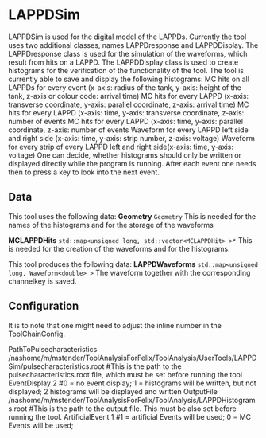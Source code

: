 # LAPPDSim
LAPPDSim is used for the digital model of the LAPPDs. Currently the tool uses two additional classes, names LAPPDresponse and LAPPDDisplay. The LAPPDresponse class is used for the simulation of the waveforms, which result from hits on a LAPPD. The LAPPDDisplay class is used to create histograms for the verification of the functionality of the tool. The tool is currently able to save and display the following histograms:
MC hits on all LAPPDs for every event (x-axis: radius of the tank, y-axis: height of the tank, z-axis or colour code: arrival time)
MC hits for every LAPPD (x-axis: transverse coordinate, y-axis: parallel coordinate, z-axis: arrival time)
MC hits for every LAPPD (x-axis: time, y-axis: transverse coordinate, z-axis: number of events
MC hits for every LAPPD (x-axis: time, y-axis: parallel coordinate, z-axis: number of events
Waveform for every LAPPD left side and right side (x-axis: time, y-axis: strip number, z-axis: voltage)
Waveform for every strip of every LAPPD left and right side(x-axis: time, y-axis: voltage)
One can decide, whether histograms should only be written or displayed directly while the program is running. After each event one needs then to press a key to look into the next event.

## Data
This tool uses the following data:
**Geometry** `Geometry`
This is needed for the names of the histograms and for the storage of the waveforms

**MCLAPPDHits** `std::map<unsigned long, std::vector<MCLAPPDHit> >*`
This is needed for the creation of the waveforms and for the histograms.

This tool produces the following data:
**LAPPDWaveforms** `std::map<unsigned long, Waveform<double> >`
The waveform together with the corresponding channelkey is saved.

## Configuration
It is to note that one might need to adjust the inline number in the ToolChainConfig.

PathToPulsecharacteristics /nashome/m/mstender/ToolAnalysisForFelix/ToolAnalysis/UserTools/LAPPDSim/pulsecharacteristics.root #This is the path to the pulsecharacteristics.root file, which must be set before running the tool
EventDisplay 2 #0 = no event display; 1 = histograms will be written, but not displayed; 2 histograms will be displayed and written
OutputFile /nashome/m/mstender/ToolAnalysisForFelix/ToolAnalysis/LAPPDHistograms.root #This is the path to the output file. This must be also set before running the tool.
ArtificialEvent 1 #1 = artificial Events will be used; 0 = MC Events will be used;
